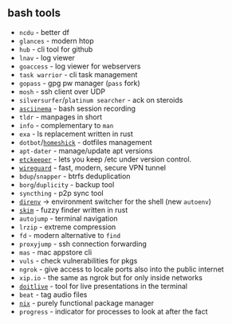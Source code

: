 ## bash tools

- `ncdu` - better df
- `glances` - modern htop
- `hub` - cli tool for github
- `lnav` - log viewer
- `goaccess` - log viewer for webservers
- `task warrior` - cli task management
- `gopass` - gpg pw manager (`pass` fork)
- `mosh` - ssh client over UDP
- `silversurfer`/`platinum searcher` - ack on steroids
- [`asciinema`](https://asciinema.org/) - bash session recording
- `tldr` - manpages in short
- `info` - complementary to `man`
- `exa` - ls replacement written in rust
- `dotbot`/[`homeshick`](https://github.com/andsens/homeshick) - dotfiles management
- `apt-dater` - manage/update apt versions
- [`etckeeper`](http://etckeeper.branchable.com/) - lets you keep /etc under version control.
- [`wireguard`](https://www.wireguard.com/) - fast, modern, secure VPN tunnel
- `bdup`/`snapper` - btrfs deduplication
- `borg`/`duplicity` - backup tool
- `syncthing` - p2p sync tool
- [`direnv`](https://direnv.net/) -> environment switcher for the shell (new `autoenv`)
- [`skim`](https://github.com/lotabout/skim) - fuzzy finder written in rust
- `autojump` - terminal navigation
- `lrzip` - extreme compression
- `fd` - modern alternative to `find`
- `proxyjump` - ssh connection forwarding
- `mas` - mac appstore cli
- `vuls` - check vulnerabilities for pkgs
- `ngrok` - give access to locale ports also into the public internet
- `xip.io` - the same as ngrok but for only inside networks
- [`doitlive`](https://doitlive.readthedocs.io/en/latest/) - tool for live presentations in the terminal
- `beat` - tag audio files
- [`nix`](https://github.com/NixOS/nix) - purely functional package manager
- `progress` - indicator for processes to look at after the fact
